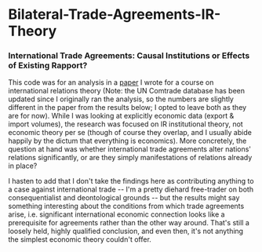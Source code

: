 # Bilateral-Trade-Agreements-IR-Theory
### International Trade Agreements: Causal Institutions or Effects of Existing Rapport?

This code was for an analysis in a [paper]() I wrote for a course on international relations theory (Note: the UN Comtrade database has been updated since I originally ran the analysis, so the numbers are slightly different in the paper from the results below; I opted to leave both as they are for now). While I was looking at explicitly economic data (export & import volumes), the research was focused on IR institutional theory, not economic theory per se (though of course they overlap, and I usually abide happily by the dictum that everything is economics). More concretely, the question at hand was whether international trade agreements alter nations' relations significantly, or are they simply manifestations of relations already in place?

I hasten to add that I don't take the findings here as contributing anything to a case against international trade -- I'm a pretty diehard free-trader on both consequentialist and deontological grounds -- but the results might say something interesting about the conditions from which trade agreements arise, i.e. significant international economic connection looks like a prerequisite for agreements rather than the other way around. That's still a loosely held, highly qualified conclusion, and even then, it's not anything the simplest economic theory couldn't offer.
